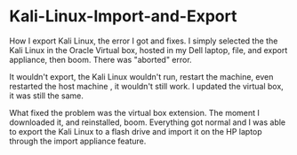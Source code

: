 # Kali-Linux-Import-and-Export
How I export Kali Linux, the error I got and fixes.
I simply selected the the Kali Linux in the Oracle Virtual box, hosted in my Dell laptop, file, and export appliance, then boom. There was "aborted" error.

It wouldn't export, the Kali Linux wouldn't run, restart the machine, even restarted the host machine , it wouldn't still work. I updated the virtual box, it was still the same.

What fixed the problem was the virtual box extension. The moment I downloaded it, and reinstalled, boom. Everything got normal and I was able to export the Kali Linux to a flash drive and import it on the HP laptop through the import appliance feature.
